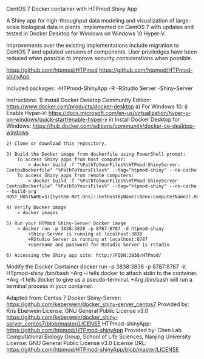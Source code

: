 CentOS 7 Docker container with HTPmod Shiny App

A Shiny app for high-throughput data modeling and visualization of large-scale biological data in plants. Implemented on CentOS 7 with updates and tested in Docker Desktop for Windows on Windows 10 Hyper-V. 

Improvements over the existing implementations include migration to CentOS 7 and updated versions of components. User priviledges have been reduced when possible to improve security considerations when possible.

https://github.com/htpmod/HTPmod
https://github.com/htpmod/HTPmod-shinyApp

Included packages:
    -HTPmod-ShinyApp
    -R
    -RStudio Server
    -Shiny-Server


Instructions:
    1) Install Docker Desktop Community Edition: https://www.docker.com/products/docker-desktop
        a) For Windows 10:
             i) Enable Hyper-V: https://docs.microsoft.com/en-us/virtualization/hyper-v-on-windows/quick-start/enable-hyper-v
            ii) Install Docker Desktop for Windows: https://hub.docker.com/editions/community/docker-ce-desktop-windows

    2) Clone or download this repository.

    3) Build the Docker image from dockerfile using PowerShell prompt: 
        To access Shiny apps from host computer:
            > docker build -f "%PathToYourFiles%\HTPmod-ShinyServer-CentosDockerfile" "%PathToYoursFiles%" --tag="htpmod-shiny" --no-cache
        To access Shiny apps from remote computers:
	        > docker build -f "%PathToYourFiles%\HTPmod-ShinyServer-CentosDockerfile" "%PathToYoursFiles%" --tag="htpmod-shiny" --no-cache --build-arg HOST_HOSTNAME=$([System.Net.Dns]::GetHostByName(($env:computerName)).Hostname.toLower())

    4) Verify Docker image
	    > docker images

    5) Run your HTPmod Shiny-Server Docker image
	    > docker run -p 3838:3838 -p 8787:8787 -d htpmod-shiny
		    +Shiny-Server is running at localhost:3838
		    +RStudio Server is running at localhost:8787
		    +username and password for RStudio Server is rstudio

    6) Accessing the Shiny app site: http://FQDN:3838/HTPmod/




Modify the Docker Container
	docker run -p 3838:3838 -p 8787:8787 -it HTpmod-shiny /bin/bash
		+Arg -i tells docker to attach stdin to the container.
		+Arg -t tells docker to give us a pseudo-terminal.
		+Arg /bin/bash will run a terminal process in your container.

Adapted from:
	Centos 7 Docker Shiny-Server: 
            https://github.com/keberwein/docker_shiny-server_centos7
                Provided by: Kris Eberwein
	            License: GNU General Public License v3.0
                https://github.com/keberwein/docker_shiny-server_centos7/blob/master/LICENSE
	HTPmod-shinyApp: 
            https://github.com/htpmod/HTPmod-shinyApp
    	    Provided by: Chen Lab Computational Biology Group, School of Life Sciences, Nanjing University
	    	License: GNU General Public License v3.0
	        License URL: https://github.com/htpmod/HTPmod-shinyApp/blob/master/LICENSE
